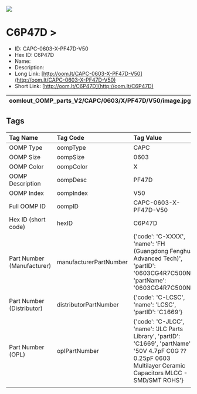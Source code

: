 


  
![][im]
# C6P47D > 

- ID: CAPC-0603-X-PF47D-V50
- Hex ID: C6P47D
- Name: 
- Description: 
- Long Link: [http://oom.lt/CAPC-0603-X-PF47D-V50](http://oom.lt/CAPC-0603-X-PF47D-V50)
- Short Link: [http://oom.lt/C6P47D](http://oom.lt/C6P47D)
  

|oomlout_OOMP_parts_V2/CAPC/0603/X/PF47D/V50/image.jpg||||
| :---: | :---: | :---: | :---: |

## Tags
  

|Tag Name|Tag Code|Tag Value|
| :--- | :--- | :--- |
|OOMP Type|oompType|CAPC|
|OOMP Size|oompSize|0603|
|OOMP Color|oompColor|X|
|OOMP Description|oompDesc|PF47D|
|OOMP Index|oompIndex|V50|
|Full OOMP ID|oompID|CAPC-0603-X-PF47D-V50|
|Hex ID (short code)|hexID|C6P47D|
|Part Number (Manufacturer)|manufacturerPartNumber|{'code': 'C-XXXX', 'name': 'FH (Guangdong Fenghua Advanced Tech)', 'partID': '0603CG4R7C500NT', 'partName': '0603CG4R7C500NT'}|
|Part Number (Distributor)|distributorPartNumber|{'code': 'C-LCSC', 'name': 'LCSC', 'partID': 'C1669'}|
|Part Number (OPL)|oplPartNumber|{'code': 'C-JLCC', 'name': 'JLC Parts Library', 'partID': 'C1669', 'partName': '50V 4.7pF C0G ??0.25pF 0603  Multilayer Ceramic Capacitors MLCC - SMD/SMT ROHS'}|
||||



[im]: oomlout_OOMP_parts_V2/CAPC/0603/X/PF47D/V50/image_450.jpg
